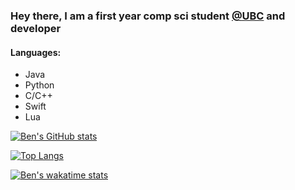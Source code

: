 ### Hey there, I am a first year comp sci student [@UBC](https://www.ubc.ca/) and developer 

#### Languages:
- Java
- Python
- C/C++
- Swift
- Lua

[![Ben's GitHub stats](https://github-readme-stats.vercel.app/api?username=Benjamin-Norton&show_icons=true&theme=gruvbox)](https://github.com/Benjamin-Norton/github-readme-stats)

[![Top Langs](https://github-readme-stats.vercel.app/api/top-langs/?username=Benjamin-Norton&layout=compact&theme=gruvbox)](https://github.com/Benjamin-Norton/github-readme-stats)

[![Ben's wakatime stats](https://github-readme-stats.vercel.app/api/wakatime?username=bawnorton&layout=compact&theme=gruvbox&v=2)](https://github.com/anuraghazra/github-readme-stats)
